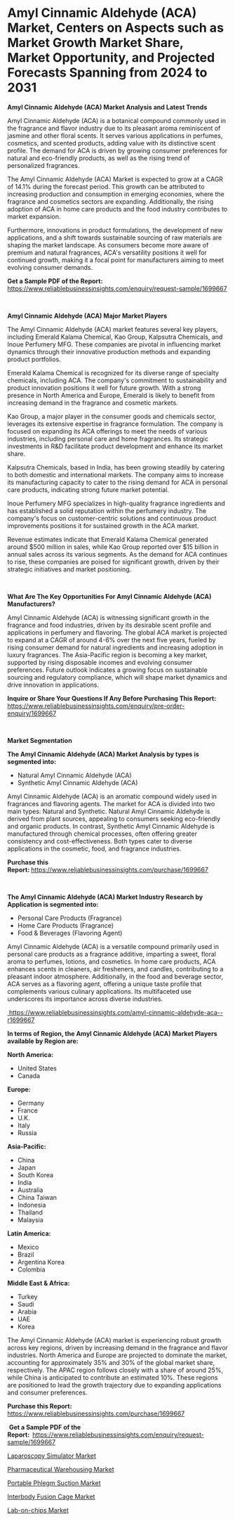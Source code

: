 <p><h1>Amyl Cinnamic Aldehyde (ACA) Market, Centers on Aspects such as Market Growth Market Share, Market Opportunity, and Projected Forecasts Spanning from 2024 to 2031</h1></p><p><strong>Amyl Cinnamic Aldehyde (ACA) Market Analysis and Latest Trends</strong></p>
<p><p>Amyl Cinnamic Aldehyde (ACA) is a botanical compound commonly used in the fragrance and flavor industry due to its pleasant aroma reminiscent of jasmine and other floral scents. It serves various applications in perfumes, cosmetics, and scented products, adding value with its distinctive scent profile. The demand for ACA is driven by growing consumer preferences for natural and eco-friendly products, as well as the rising trend of personalized fragrances.</p><p>The Amyl Cinnamic Aldehyde (ACA) Market is expected to grow at a CAGR of 14.1% during the forecast period. This growth can be attributed to increasing production and consumption in emerging economies, where the fragrance and cosmetics sectors are expanding. Additionally, the rising adoption of ACA in home care products and the food industry contributes to market expansion. </p><p>Furthermore, innovations in product formulations, the development of new applications, and a shift towards sustainable sourcing of raw materials are shaping the market landscape. As consumers become more aware of premium and natural fragrances, ACA's versatility positions it well for continued growth, making it a focal point for manufacturers aiming to meet evolving consumer demands.</p></p>
<p><strong>Get a Sample PDF of the Report:&nbsp;</strong> <a href="https://www.reliablebusinessinsights.com/enquiry/request-sample/1699667?utm_campaign=1539&utm_medium=2&utm_source=Github&utm_content=ia&utm_term=20102024&utm_id=amyl-cinnamic-aldehyde-aca">https://www.reliablebusinessinsights.com/enquiry/request-sample/1699667</a></p>
<p>&nbsp;</p>
<p><strong>Amyl Cinnamic Aldehyde (ACA) Major Market Players</strong></p>
<p><p>The Amyl Cinnamic Aldehyde (ACA) market features several key players, including Emerald Kalama Chemical, Kao Group, Kalpsutra Chemicals, and Inoue Perfumery MFG. These companies are pivotal in influencing market dynamics through their innovative production methods and expanding product portfolios.</p><p>Emerald Kalama Chemical is recognized for its diverse range of specialty chemicals, including ACA. The company's commitment to sustainability and product innovation positions it well for future growth. With a strong presence in North America and Europe, Emerald is likely to benefit from increasing demand in the fragrance and cosmetic markets. </p><p>Kao Group, a major player in the consumer goods and chemicals sector, leverages its extensive expertise in fragrance formulation. The company is focused on expanding its ACA offerings to meet the needs of various industries, including personal care and home fragrances. Its strategic investments in R&D facilitate product development and enhance its market share.</p><p>Kalpsutra Chemicals, based in India, has been growing steadily by catering to both domestic and international markets. The company aims to increase its manufacturing capacity to cater to the rising demand for ACA in personal care products, indicating strong future market potential.</p><p>Inoue Perfumery MFG specializes in high-quality fragrance ingredients and has established a solid reputation within the perfumery industry. The company's focus on customer-centric solutions and continuous product improvements positions it for sustained growth in the ACA market.</p><p>Revenue estimates indicate that Emerald Kalama Chemical generated around $500 million in sales, while Kao Group reported over $15 billion in annual sales across its various segments. As the demand for ACA continues to rise, these companies are poised for significant growth, driven by their strategic initiatives and market positioning.</p></p>
<p>&nbsp;</p>
<p><strong>What Are The Key Opportunities For Amyl Cinnamic Aldehyde (ACA) Manufacturers?</strong></p>
<p><p>Amyl Cinnamic Aldehyde (ACA) is witnessing significant growth in the fragrance and food industries, driven by its desirable scent profile and applications in perfumery and flavoring. The global ACA market is projected to expand at a CAGR of around 4-6% over the next five years, fueled by rising consumer demand for natural ingredients and increasing adoption in luxury fragrances. The Asia-Pacific region is becoming a key market, supported by rising disposable incomes and evolving consumer preferences. Future outlook indicates a growing focus on sustainable sourcing and regulatory compliance, which will shape market dynamics and drive innovation in applications.</p></p>
<p><strong>Inquire or Share Your Questions If Any Before Purchasing This Report:</strong> <a href="https://www.reliablebusinessinsights.com/enquiry/pre-order-enquiry/1699667?utm_campaign=1539&utm_medium=2&utm_source=Github&utm_content=ia&utm_term=20102024&utm_id=amyl-cinnamic-aldehyde-aca">https://www.reliablebusinessinsights.com/enquiry/pre-order-enquiry/1699667</a></p>
<p>&nbsp;</p>
<p><strong>Market Segmentation</strong></p>
<p><strong>The Amyl Cinnamic Aldehyde (ACA) Market Analysis by types is segmented into:</strong></p>
<p><ul><li>Natural Amyl Cinnamic Aldehyde (ACA)</li><li>Synthetic Amyl Cinnamic Aldehyde (ACA)</li></ul></p>
<p><p>Amyl Cinnamic Aldehyde (ACA) is an aromatic compound widely used in fragrances and flavoring agents. The market for ACA is divided into two main types: Natural and Synthetic. Natural Amyl Cinnamic Aldehyde is derived from plant sources, appealing to consumers seeking eco-friendly and organic products. In contrast, Synthetic Amyl Cinnamic Aldehyde is manufactured through chemical processes, often offering greater consistency and cost-effectiveness. Both types cater to diverse applications in the cosmetic, food, and fragrance industries.</p></p>
<p><strong>Purchase this Report:&nbsp;</strong><a href="https://www.reliablebusinessinsights.com/purchase/1699667?utm_campaign=1539&utm_medium=2&utm_source=Github&utm_content=ia&utm_term=20102024&utm_id=amyl-cinnamic-aldehyde-aca">https://www.reliablebusinessinsights.com/purchase/1699667</a></p>
<p>&nbsp;</p>
<p><strong>The Amyl Cinnamic Aldehyde (ACA) Market Industry Research by Application is segmented into:</strong></p>
<p><ul><li>Personal Care Products (Fragrance)</li><li>Home Care Products (Fragrance)</li><li>Food & Beverages (Flavoring Agent)</li></ul></p>
<p><p>Amyl Cinnamic Aldehyde (ACA) is a versatile compound primarily used in personal care products as a fragrance additive, imparting a sweet, floral aroma to perfumes, lotions, and cosmetics. In home care products, ACA enhances scents in cleaners, air fresheners, and candles, contributing to a pleasant indoor atmosphere. Additionally, in the food and beverage sector, ACA serves as a flavoring agent, offering a unique taste profile that complements various culinary applications. Its multifaceted use underscores its importance across diverse industries.</p></p>
<p><a href="https://www.reliablebusinessinsights.com/amyl-cinnamic-aldehyde-aca--r1699667?utm_campaign=1539&utm_medium=2&utm_source=Github&utm_content=ia&utm_term=20102024&utm_id=amyl-cinnamic-aldehyde-aca">&nbsp;https://www.reliablebusinessinsights.com/amyl-cinnamic-aldehyde-aca--r1699667</a></p>
<p><strong>In terms of Region, the Amyl Cinnamic Aldehyde (ACA) Market Players available by Region are:</strong></p>
<p>
    <p> <strong> North America: </strong>
        <ul>
            <li>United States</li>
            <li>Canada</li>
        </ul>
        </p> 
    <p> <strong> Europe: </strong>
        <ul>
            <li>Germany</li>
            <li>France</li>
            <li>U.K.</li>
            <li>Italy</li>
            <li>Russia</li>
        </ul>
        </p> 
    <p> <strong> Asia-Pacific: </strong>
        <ul>
            <li>China</li>
            <li>Japan</li>
            <li>South Korea</li>
            <li>India</li>
            <li>Australia</li>
            <li>China Taiwan</li>
            <li>Indonesia</li>
            <li>Thailand</li>
            <li>Malaysia</li>
        </ul>
        </p> 
    <p> <strong> Latin America: </strong>
        <ul>
            <li>Mexico</li>
            <li>Brazil</li>
            <li>Argentina Korea</li>
            <li>Colombia</li>
        </ul>
        </p> 
    <p> <strong> Middle East & Africa: </strong>
        <ul>
            <li>Turkey</li>
            <li>Saudi</li>
            <li>Arabia</li>
            <li>UAE</li>
            <li>Korea</li>
        </ul>
    </p>
    </p>
<p><p>The Amyl Cinnamic Aldehyde (ACA) market is experiencing robust growth across key regions, driven by increasing demand in the fragrance and flavor industries. North America and Europe are projected to dominate the market, accounting for approximately 35% and 30% of the global market share, respectively. The APAC region follows closely with a share of around 25%, while China is anticipated to contribute an estimated 10%. These regions are positioned to lead the growth trajectory due to expanding applications and consumer preferences.</p></p>
<p><strong>Purchase this Report: </strong><a href="https://www.reliablebusinessinsights.com/purchase/1699667?utm_campaign=1539&utm_medium=2&utm_source=Github&utm_content=ia&utm_term=20102024&utm_id=amyl-cinnamic-aldehyde-aca">https://www.reliablebusinessinsights.com/purchase/1699667</a></p>
<p>&nbsp;<strong>Get a Sample PDF of the Report:&nbsp;&nbsp;</strong><a href="https://www.reliablebusinessinsights.com/enquiry/request-sample/1699667?utm_campaign=1539&utm_medium=2&utm_source=Github&utm_content=ia&utm_term=20102024&utm_id=amyl-cinnamic-aldehyde-aca">https://www.reliablebusinessinsights.com/enquiry/request-sample/1699667</a></p>
<p><strong></strong></p>
<p><p><a href="https://www.linkedin.com/pulse/laparoscopy-simulator-market-navigating-challenges-unlocking-kh83e?utm_campaign=1539&utm_medium=2&utm_source=Github&utm_content=ia&utm_term=20102024&utm_id=amyl-cinnamic-aldehyde-aca">Laparoscopy Simulator Market</a></p><p><a href="https://www.linkedin.com/pulse/pharmaceutical-warehousing-market-global-regional-analysis-1adke?utm_campaign=1539&utm_medium=2&utm_source=Github&utm_content=ia&utm_term=20102024&utm_id=amyl-cinnamic-aldehyde-aca">Pharmaceutical Warehousing Market</a></p><p><a href="https://www.linkedin.com/pulse/mapping-portable-phlegm-suction-market-trends-challenges-is7oe?utm_campaign=1539&utm_medium=2&utm_source=Github&utm_content=ia&utm_term=20102024&utm_id=amyl-cinnamic-aldehyde-aca">Portable Phlegm Suction Market</a></p><p><a href="https://www.linkedin.com/pulse/global-interbody-fusion-cage-market-trends-innovations-forward-looking-k2n9e?utm_campaign=1539&utm_medium=2&utm_source=Github&utm_content=ia&utm_term=20102024&utm_id=amyl-cinnamic-aldehyde-aca">Interbody Fusion Cage Market</a></p><p><a href="https://github.com/DianaWilson796/Market-Research-Report-List-1/blob/main/lab-on-chips-market.md?utm_campaign=1539&utm_medium=2&utm_source=Github&utm_content=ia&utm_term=20102024&utm_id=amyl-cinnamic-aldehyde-aca">Lab-on-chips Market</a></p></p>